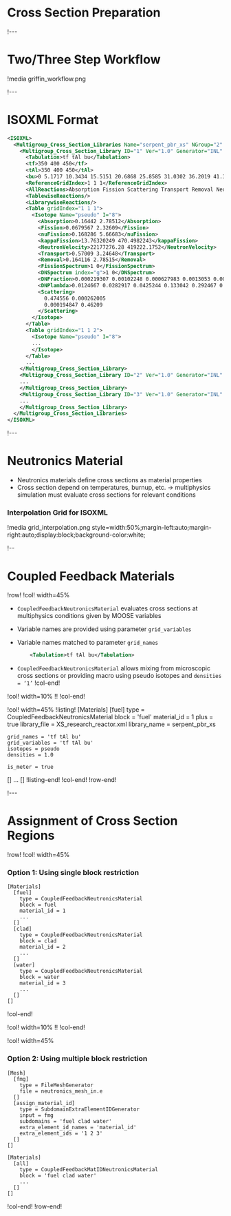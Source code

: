 # Cross Section Preparation

!---

# Two/Three Step Workflow

!media griffin_workflow.png

!---

# ISOXML Format

```xml
<ISOXML>
  <Multigroup_Cross_Section_Libraries Name="serpent_pbr_xs" NGroup="2" Description="RR XSs">
    <Multigroup_Cross_Section_Library ID="1" Ver="1.0" Generator="INL" TimeCreated="Wed Jan 18 14:59:57 2023" Description="ufuel">
      <Tabulation>tf tAl bu</Tabulation>
      <tf>350 400 450</tf>
      <tAl>350 400 450</tAl>
      <bu>0 5.1717 10.3434 15.5151 20.6868 25.8585 31.0302 36.2019 41.3736 46.5453 51</bu>
      <ReferenceGridIndex>1 1 1</ReferenceGridIndex>
      <AllReactions>Absorption Fission Scattering Transport Removal NeutronVelocity nuFission kappaFission FissionSpectrum DNFraction DNSpectrum DNPlambda</AllReactions>
      <TablewiseReactions/>
      <LibrarywiseReactions/>
      <Table gridIndex="1 1 1">
        <Isotope Name="pseudo" I="8">
          <Absorption>0.16442 2.78512</Absorption>
          <Fission>0.0679567 2.32609</Fission>
          <nuFission>0.168286 5.66683</nuFission>
          <kappaFission>13.76320249 470.4982243</kappaFission>
          <NeutronVelocity>22177276.28 419222.1752</NeutronVelocity>
          <Transport>0.57009 3.24648</Transport>
          <Removal>0.164116 2.78515</Removal>
          <FissionSpectrum>1 0</FissionSpectrum>
          <DNSpectrum index="g">1 0</DNSpectrum>
          <DNFraction>0.000219307 0.00102248 0.000627983 0.0013053 0.00218544 0.000632249 0.000563557 0.000155839</DNFraction>
          <DNPlambda>0.0124667 0.0282917 0.0425244 0.133042 0.292467 0.666488 1.63478 3.5546</DNPlambda>
          <Scattering>
            0.474556 0.000262005
            0.000194847 0.46209
          </Scattering>
        </Isotope>
      </Table>
      <Table gridIndex="1 1 2">
        <Isotope Name="pseudo" I="8">
        ...
        </Isotope>
      </Table>
      ...
    </Multigroup_Cross_Section_Library>
    <Multigroup_Cross_Section_Library ID="2" Ver="1.0" Generator="INL" TimeCreated="Wed Jan 18 14:59:57 2023" Description="uplate">
    ...
    </Multigroup_Cross_Section_Library>
    <Multigroup_Cross_Section_Library ID="3" Ver="1.0" Generator="INL" TimeCreated="Wed Jan 18 14:59:58 2023" Description="uwater">
    ...
    </Multigroup_Cross_Section_Library>
  </Multigroup_Cross_Section_Libraries>
</ISOXML>
```

!---

# Neutronics Material

- Neutronics materials define cross sections as material properties
- Cross section depend on temperatures, burnup, etc. $\rightarrow$ multiphysics simulation must evaluate cross sections for relevant conditions

### Interpolation Grid for ISOXML

!media grid_interpolation.png style=width:50%;margin-left:auto;margin-right:auto;display:block;background-color:white;

!--

# Coupled Feedback Materials

!row!
!col! width=45%
- `CoupledFeedbackNeutronicsMaterial` evaluates cross sections at multiphysics conditions given by MOOSE variables
- Variable names are provided using parameter `grid_variables`
- Variable names matched to parameter `grid_names`

  ```xml
      <Tabulation>tf tAl bu</Tabulation>
  ```

- `CoupledFeedbackNeutronicsMaterial` allows mixing from microscopic cross sections or providing macro using pseudo isotopes and `densities = ‘1’`
!col-end!

!col! width=10%
!!
!col-end!

!col! width=45%
!listing!
[Materials]
 [fuel]
   type = CoupledFeedbackNeutronicsMaterial
    block = 'fuel'
    material_id = 1
    plus = true
    library_file = XS_research_reactor.xml
    library_name = serpent_pbr_xs

    grid_names = 'tf tAl bu'
    grid_variables = 'tf tAl bu'
    isotopes = pseudo
    densities = 1.0

    is_meter = true
  []
  ...
[]
!listing-end!
!col-end!
!row-end!

!---

# Assignment of Cross Section Regions

!row!
!col! width=45%
### Option 1: Using single block restriction

```
[Materials]
  [fuel]
    type = CoupledFeedbackNeutronicsMaterial
    block = fuel
    material_id = 1
    ...
  []
  [clad]
    type = CoupledFeedbackNeutronicsMaterial
    block = clad
    material_id = 2
    ...
  []
  [water]
    type = CoupledFeedbackNeutronicsMaterial
    block = water
    material_id = 3
    ...
  []
[]
```

!col-end!

!col! width=10%
!!
!col-end!

!col! width=45%
### Option 2: Using multiple block restriction

```
[Mesh]
  [fmg]
    type = FileMeshGenerator
    file = neutronics_mesh_in.e
  []
  [assign_material_id]
    type = SubdomainExtraElementIDGenerator
    input = fmg
    subdomains = 'fuel clad water'
    extra_element_id_names = 'material_id'
    extra_element_ids = '1 2 3'
  []
[]

[Materials]
  [all]
    type = CoupledFeedbackMatIDNeutronicsMaterial
    block = 'fuel clad water'
    ...
  []
[]
```
!col-end!
!row-end!
